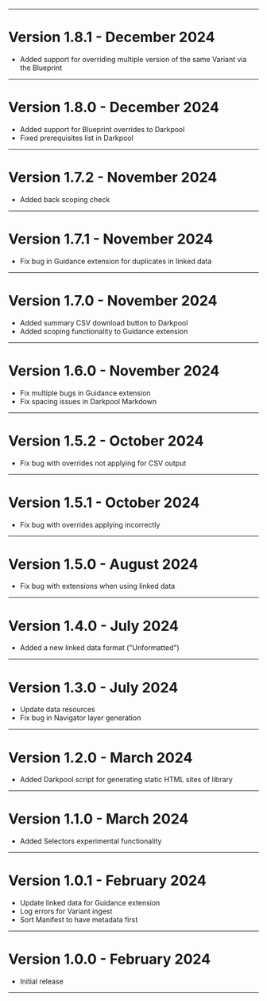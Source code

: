 ***

# Version 1.8.1 - December 2024

- Added support for overriding multiple version of the same Variant via the Blueprint

***

# Version 1.8.0 - December 2024

- Added support for Blueprint overrides to Darkpool
- Fixed prerequisites list in Darkpool

***

# Version 1.7.2 - November 2024

- Added back scoping check

***

# Version 1.7.1 - November 2024

- Fix bug in Guidance extension for duplicates in linked data

***

# Version 1.7.0 - November 2024

- Added summary CSV download button to Darkpool
- Added scoping functionality to Guidance extension

***

# Version 1.6.0 - November 2024

- Fix multiple bugs in Guidance extension
- Fix spacing issues in Darkpool Markdown

***

# Version 1.5.2 - October 2024

- Fix bug with overrides not applying for CSV output

***

# Version 1.5.1 - October 2024

- Fix bug with overrides applying incorrectly 

***

# Version 1.5.0 - August 2024

- Fix bug with extensions when using linked data

***

# Version 1.4.0 - July 2024

- Added a new linked data format ("Unformatted") 

***

# Version 1.3.0 - July 2024

- Update data resources
- Fix bug in Navigator layer generation

***

# Version 1.2.0 - March 2024

- Added Darkpool script for generating static HTML sites of library

***

# Version 1.1.0 - March 2024

- Added Selectors experimental functionality

***

# Version 1.0.1 - February 2024

- Update linked data for Guidance extension
- Log errors for Variant ingest
- Sort Manifest to have metadata first

***

# Version 1.0.0 - February 2024

- Initial release

***

